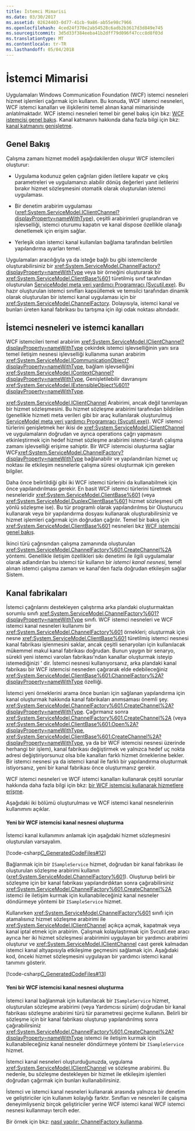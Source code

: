 ```yaml
---
title: İstemci Mimarisi
ms.date: 03/30/2017
ms.assetid: 02624403-0d77-41cb-9a86-ab55e98c7966
ms.openlocfilehash: 4ced24f370e2ab54528c6adb2b3617d3d849e745
ms.sourcegitcommit: 3d5d33f384eeba41b2dff79d096f47ccc8d8f03d
ms.translationtype: MT
ms.contentlocale: tr-TR
ms.lasthandoff: 05/04/2018
---
```

# <a name="client-architecture"></a>İstemci Mimarisi
Uygulamaları Windows Communication Foundation (WCF) istemci nesneleri hizmet işlemleri çağırmak için kullanın. Bu konuda, WCF istemci nesneleri, WCF istemci kanalları ve ilişkilerini temel alınan kanal mimarisinde anlatılmaktadır. WCF istemci nesneleri temel bir genel bakış için bkz: [WCF istemcisi genel bakış](../../../../docs/framework/wcf/wcf-client-overview.md). Kanal katmanını hakkında daha fazla bilgi için bkz: [kanal katmanını genişletme](../../../../docs/framework/wcf/extending/extending-the-channel-layer.md).  
  
## <a name="overview"></a>Genel Bakış  
 Çalışma zamanı hizmet modeli aşağıdakilerden oluşur WCF istemcileri oluşturur:  
  
-   Uygulama kodunuz gelen çağrıları giden iletilere kapatır ve çıkış parametreleri ve uygulamanızı alabilir dönüş değerleri yanıt iletilerini bırakır hizmet sözleşmesini otomatik olarak oluşturulan istemci uygulaması.  
  
-   Bir denetim arabirim uygulaması (<xref:System.ServiceModel.IClientChannel?displayProperty=nameWithType>), çeşitli arabirimleri gruplandıran ve işlevselliği, istemci oturumu kapatın ve kanal dispose özellikle olanağı denetlemek için erişim sağlar.  
  
-   Yerleşik olan istemci kanal kullanılan bağlama tarafından belirtilen yapılandırma ayarları temel.  
  
 Uygulamaları aracılığıyla ya da isteğe bağlı bu gibi istemcilerde oluşturabilirsiniz bir <xref:System.ServiceModel.ChannelFactory?displayProperty=nameWithType> veya bir örneğini oluşturarak bir <xref:System.ServiceModel.ClientBase%601> türetilmiş sınıf tarafından oluşturulan [ServiceModel meta veri yardımcı Programracı (Svcutil.exe)](../../../../docs/framework/wcf/servicemodel-metadata-utility-tool-svcutil-exe.md). Bu hazır oluşturulan istemci sınıfları kapsüllemek ve temsilci tarafından dinamik olarak oluşturulan bir istemci kanal uygulaması için bir <xref:System.ServiceModel.ChannelFactory>. Dolayısıyla, istemci kanal ve bunları üreten kanal fabrikası bu tartışma için ilgi odak noktası altındadır.  
  
## <a name="client-objects-and-client-channels"></a>İstemci nesneleri ve istemci kanalları  
 WCF istemcileri temel arabirim <xref:System.ServiceModel.IClientChannel?displayProperty=nameWithType> çekirdek istemci işlevselliğinin yanı sıra temel iletişim nesnesi işlevselliği kullanıma sunan arabirim <xref:System.ServiceModel.ICommunicationObject?displayProperty=nameWithType>, bağlam işlevselliğini <xref:System.ServiceModel.IContextChannel?displayProperty=nameWithType>, Genişletilebilir davranışını <xref:System.ServiceModel.IExtensibleObject%601?displayProperty=nameWithType>.  
  
 <xref:System.ServiceModel.IClientChannel> Arabirimi, ancak değil tanımlayan bir hizmet sözleşmesini. Bu hizmet sözleşme arabirimi tarafından bildirilen (genellikle hizmeti meta verileri gibi bir araç kullanılarak oluşturulmuş [ServiceModel meta veri yardımcı Programracı (Svcutil.exe)](../../../../docs/framework/wcf/servicemodel-metadata-utility-tool-svcutil-exe.md)). WCF istemci türlerini genişletmek her ikisi de <xref:System.ServiceModel.IClientChannel> ve uygulamaların doğrudan ve ayrıca operations çağrı yapmasını etkinleştirmek için hedef hizmet sözleşme arabirimi istemci-tarafı çalışma zamanı işlevselliği erişime sahiptir. Bir WCF istemcisi oluşturma sağlar WCF<xref:System.ServiceModel.ChannelFactory?displayProperty=nameWithType> bağlanabilir ve yapılandırılan hizmet uç noktası ile etkileşim nesnelerle çalışma süresi oluşturmak için gereken bilgiler.  
  
 Daha önce belirtildiği gibi iki WCF istemci türlerini da kullanabilmek için önce yapılandırılması gerekir. En basit WCF istemci türlerini türetmek nesneleridir <xref:System.ServiceModel.ClientBase%601> (veya <xref:System.ServiceModel.DuplexClientBase%601> hizmet sözleşmesi çift yönlü sözleşme ise). Bu tür programlı olarak yapılandırılmış bir Oluşturucu kullanarak veya bir yapılandırma dosyası kullanarak oluşturabilirsiniz ve hizmet işlemleri çağırmak için doğrudan çağrılır. Temel bir bakış için <xref:System.ServiceModel.ClientBase%601> nesneleri bkz [WCF istemcisi genel bakış](../../../../docs/framework/wcf/wcf-client-overview.md).  
  
 İkinci türü çağrısından çalışma zamanında oluşturulan <xref:System.ServiceModel.ChannelFactory%601.CreateChannel%2A> yöntemi. Genellikle iletişim özellikleri sıkı denetimi ile ilgili uygulamalar olarak adlandırılan bu istemci tür kullanın bir *istemci kanal nesnesi*, temel alınan istemci çalışma zamanı ve kanal'den fazla doğrudan etkileşim sağlar Sistem.  
  
## <a name="channel-factories"></a>Kanal fabrikaları  
 İstemci çağrılarını destekleyen çalıştırma arka plandaki oluşturmaktan sorumlu sınıfı <xref:System.ServiceModel.ChannelFactory%601?displayProperty=nameWithType> sınıfı. WCF istemci nesneleri ve WCF istemci kanal nesneleri kullanımı bir <xref:System.ServiceModel.ChannelFactory%601> örnekleri; oluşturmak için nesne <xref:System.ServiceModel.ClientBase%601> türetilmiş istemci nesnesi kanal fabrikası işlenmesini saklar, ancak çeşitli senaryoları için kullanılacak mükemmel makul kanal fabrikası doğrudan. Bunun yaygın bir senaryo, sürekli yeni istemci varolan fabrikası'ndan kanallar oluşturmak isteyip istemediğinizi ' dir. İstemci nesnesi kullanıyorsanız, arka plandaki kanal fabrikası bir WCF istemcisi nesneden çağırarak elde edebileceğiniz <xref:System.ServiceModel.ClientBase%601.ChannelFactory%2A?displayProperty=nameWithType> özelliği.  
  
 İstemci yeni örneklerini arama önce bunları için sağlanan yapılandırma için kanal oluşturmak hakkında kanal fabrikaları anımsaması önemli şey. <xref:System.ServiceModel.ChannelFactory%601.CreateChannel%2A?displayProperty=nameWithType>. Çağırmanız sonra <xref:System.ServiceModel.ChannelFactory%601.CreateChannel%2A> (veya <xref:System.ServiceModel.ClientBase%601.Open%2A?displayProperty=nameWithType>, <xref:System.ServiceModel.ClientBase%601.CreateChannel%2A?displayProperty=nameWithType>, ya da bir WCF istemcisi nesnesi üzerinde herhangi bir işlem), kanal fabrikası değiştirmek ve yalnızca hedef uç nokta adresi değiştiriyorsunuz olsa bile kanalları farklı hizmet örneklerine bekler. Bir istemci nesnesi ya da istemci kanal ile farklı bir yapılandırma oluşturmak istiyorsanız, yeni bir kanal fabrikası önce oluşturmanız gerekir.  
  
 WCF istemci nesneleri ve WCF istemci kanalları kullanarak çeşitli sorunlar hakkında daha fazla bilgi için bkz: [bir WCF istemcisi kullanarak hizmetlere erişme](../../../../docs/framework/wcf/feature-details/accessing-services-using-a-client.md).  
  
 Aşağıdaki iki bölümü oluşturulması ve WCF istemci kanal nesnelerinin kullanımını açıklar.  
  
#### <a name="creating-a-new-wcf-client-channel-object"></a>Yeni bir WCF istemcisi kanal nesnesi oluşturma  
 İstemci kanal kullanımını anlamak için aşağıdaki hizmet sözleşmesini oluşturulan varsayalım.  
  
 [!code-csharp[C_GeneratedCodeFiles#12](../../../../samples/snippets/csharp/VS_Snippets_CFX/c_generatedcodefiles/cs/proxycode.cs#12)]  
  
 Bağlanmak için bir `ISampleService` hizmet, doğrudan bir kanal fabrikası ile oluşturulan sözleşme arabirimi kullanın (<xref:System.ServiceModel.ChannelFactory%601>). Oluşturup belirli bir sözleşme için bir kanal fabrikası yapılandırdıktan sonra çağırabilirsiniz <xref:System.ServiceModel.ChannelFactory%601.CreateChannel%2A> istemci ile iletişim kurmak için kullanabileceğiniz kanal nesneler döndürmeye yöntemi bir `ISampleService` hizmet.  
  
 Kullanırken <xref:System.ServiceModel.ChannelFactory%601> sınıfı için atamalısınız hizmet sözleşme arabirimi ile <xref:System.ServiceModel.IClientChannel> açıkça açmak, kapatmak veya kanal iptal etmek için arabirim. Çalışmak kolaylaştırmak için Svcutil.exe aracı ayrıca her iki hizmet sözleşmesi arabirimini uygulayan bir yardımcı arabirimi oluşturur ve <xref:System.ServiceModel.IClientChannel> cast gerek kalmadan istemci kanal altyapısıyla etkileşime geçmesini sağlamak için. Aşağıdaki kod, önceki hizmet sözleşmesini uygulayan bir yardımcı istemci kanal tanımını gösterir.  
  
 [!code-csharp[C_GeneratedCodeFiles#13](../../../../samples/snippets/csharp/VS_Snippets_CFX/c_generatedcodefiles/cs/proxycode.cs#13)]  
  
#### <a name="creating-a-new-wcf-client-channel-object"></a>Yeni bir WCF istemcisi kanal nesnesi oluşturma  
 İstemci kanal bağlanmak için kullanılacak bir `ISampleService` hizmet, oluşturulan sözleşme arabirimi (veya Yardımcısı sürüm) doğrudan bir kanal fabrikası sözleşme arabirimi türü tür parametresi geçirme kullanın. Belirli bir sözleşme için bir kanal fabrikası oluşturup yapılandırılmış sonra çağırabilirsiniz <xref:System.ServiceModel.ChannelFactory%601.CreateChannel%2A?displayProperty=nameWithType> istemci ile iletişim kurmak için kullanabileceğiniz kanal nesneler döndürmeye yöntemi bir `ISampleService` hizmet.  
  
 İstemci kanal nesneleri oluşturduğunuzda, uygulama <xref:System.ServiceModel.IClientChannel> ve sözleşme arabirimi. Bu nedenle, bu sözleşme destekleyen bir hizmet ile etkileşim işlemleri doğrudan çağırmak için bunları kullanabilirsiniz.  
  
 İstemci ve istemci kanal nesneleri kullanarak arasında yalnızca bir denetim ve geliştiriciler için kullanım kolaylığı farktır. Sınıfları ve nesneleri ile çalışma deneyimliyseniz birçok geliştiriciler yerine WCF istemci kanal WCF istemci nesnesi kullanmayı tercih eder.  
  
 Bir örnek için bkz: [nasıl yapılır: ChannelFactory kullanma](../../../../docs/framework/wcf/feature-details/how-to-use-the-channelfactory.md).
